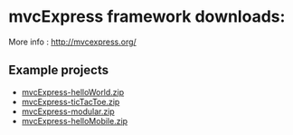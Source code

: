 mvcExpress framework downloads:
====================

 More info : http://mvcexpress.org/


Example projects
----------------

* [mvcExpress-helloWorld.zip](https://github.com/MindScriptAct/mvcExpress-downloads/raw/master/examples/mvcExpress-helloWorld.zip)
* [mvcExpress-ticTacToe.zip](https://github.com/MindScriptAct/mvcExpress-downloads/raw/master/examples/mvcExpress-ticTacToe.zip)
* [mvcExpress-modular.zip](https://github.com/MindScriptAct/mvcExpress-downloads/raw/master/examples/mvcExpress-modular.zip)
* [mvcExpress-helloMobile.zip](https://github.com/MindScriptAct/mvcExpress-downloads/raw/master/examples/mvcExpress-helloMobile.zip)



